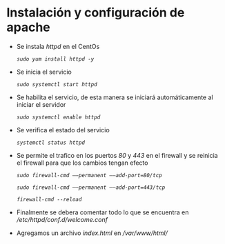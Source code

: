 # Instalación y configuración de apache
*   Se instala *httpd* en el CentOs
    
    *`sudo yum install httpd -y`*

*   Se inicia el servicio
    
    *`sudo systemctl start httpd`*

*   Se habilita el servicio, de esta manera se iniciará automáticamente al iniciar el servidor

    *`sudo systemctl enable httpd`*

*   Se verifica el estado del servicio

    *`systemctl status httpd`*

*   Se permite el trafico en los puertos *80* y *443*  en el firewall y se reinicia el firewall para que los cambios tengan efecto

    *`sudo firewall-cmd ––permanent ––add-port=80/tcp`*

    *`sudo firewall-cmd ––permanent ––add-port=443/tcp`*

    *`firewall-cmd --reload`*

*   Finalmente se debera comentar todo lo que se encuentra en */etc/httpd/conf.d/welcome.conf*
*   Agregamos un archivo *index.html* en */var/www/html/*
